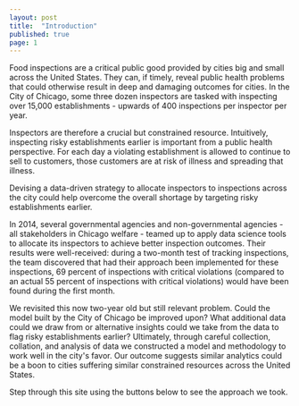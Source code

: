 ```yaml
---
layout: post
title:  "Introduction"
published: true
page: 1
---
```


Food inspections are a critical public good provided by cities big and small across the United States. They can, if timely, reveal public health problems that could otherwise result in deep and damaging outcomes for cities. In the City of Chicago, some three dozen inspectors are tasked with inspecting over 15,000 establishments - upwards of 400 inspections per inspector per year. 

Inspectors are therefore a crucial but constrained resource. Intuitively, inspecting risky establishments earlier is important from a public health perspective. For each day a violating establishment is allowed to continue to sell to customers, those customers are at risk of illness and spreading that illness. 

Devising a data-driven strategy to allocate inspectors to inspections across the city could help 
overcome the overall shortage by targeting risky establishments earlier.

In 2014, several governmental agencies and non-governmental agencies - all stakeholders in Chicago 
welfare - teamed up to apply data science tools to allocate its inspectors to achieve better inspection 
outcomes. Their results were well-received: during a two-month test of tracking inspections, the team 
discovered that had their approach been implemented for these inspections, 69 percent of inspections 
with critical violations (compared to an actual 55 percent of inspections with critical violations) 
would have been found during the first month. 

We revisited this now two-year old but still relevant problem. Could the model built by the City of 
Chicago be improved upon? What additional data could we draw from or alternative insights could we take 
from the data to flag risky establishments earlier? Ultimately, through careful collection, collation, 
and analysis of data we constructed a model and methodology to work well in the city's favor. Our 
outcome suggests similar analytics could be a boon to cities suffering similar constrained resources 
across the United States.

Step through this site using the buttons below to see the approach we took. 